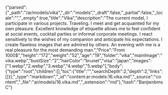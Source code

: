 {"parsed":{"_path":"/ar/models/vika","_dir":"models","_draft":false,"_partial":false,"_locale":"","_empty":true,"title":"Vika","description":"The current model, I participate in various projects. Traveling. I meet and get acquainted for my own pleasure. Excellent knowledge of etiquette allows me to feel confident at social events, cocktail parties or informal corporate meetings. I react sensitively to the wishes of my companion and anticipate his expectations. I create flawless images that are admired by others. An evening with me is a real pleasure for the most demanding man.","Price":"From 1000$","height":"172","weight":"52","age":"19","folder":"vika","mainImage":"vika.webp","bustSize":"2","hairColor":"brunet","visa":"japan","images":["1.webp","2.webp","3.webp","4.webp","5.webp"],"body":{"type":"root","children":[],"toc":{"title":"","searchDepth":2,"depth":2,"links":[]}},"_type":"markdown","_id":"content:ar:models:16.vika.md","_source":"content","_file":"ar/models/16.vika.md","_extension":"md"},"hash":"BanjwnbmsC"}